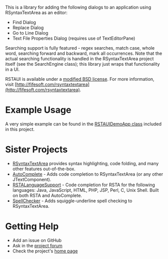 This is a library for adding the following dialogs to an application using RSyntaxTextArea as an editor:

* Find Dialog
* Replace Dialog
* Go to Line Dialog
* Text File Properties Dialog (requires use of TextEditorPane)

Searching support is fully featured - regex searches, match case, whole word, searching forward and backward, mark all occurrences.  Note that the actual searching functionality is handled in the RSyntaxTextArea project itself (see the SearchEngine class); this library just wraps that functionality in a UI.

RSTAUI is available under a [modified BSD license](https://github.com/bobbylight/RSTAUI/blob/master/distfiles/RSTAUI.License.txt).  For more information, visit [http://fifesoft.com/rsyntaxtextarea](http://fifesoft.com/rsyntaxtextarea).

# Example Usage

A very simple example can be found in the [RSTAUIDemoApp class](https://github.com/bobbylight/RSTAUI/blob/master/src/org/fife/rsta/ui/demo/RSTAUIDemoApp.java) included in this project.

# Sister Projects

* [RSyntaxTextArea](https://github.com/bobbylight/RSyntaxTextArea) provides syntax highlighting, code folding, and many other features out-of-the-box.
* [AutoComplete](https://github.com/bobbylight/AutoComplete) - Adds code completion to RSyntaxTextArea (or any other JTextComponent).
* [RSTALanguageSupport](https://github.com/bobbylight/RSTALanguageSupport) - Code completion for RSTA for the following languages: Java, JavaScript, HTML, PHP, JSP, Perl, C, Unix Shell.  Built on both RSTA and AutoComplete.
* [SpellChecker](https://github.com/bobbylight/SpellChecker) - Adds squiggle-underline spell checking to RSyntaxTextArea.

# Getting Help

* Add an issue on GitHub
* Ask in the [project forum](http://fifesoft.com/forum/)
* Check the project's [home page](http://fifesoft.com/rsyntaxtextarea)

